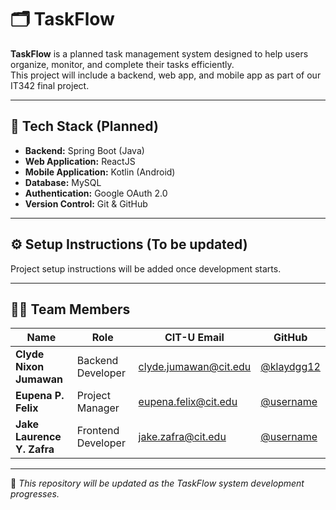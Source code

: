 # 🗂️ TaskFlow

**TaskFlow** is a planned task management system designed to help users organize, monitor, and complete their tasks efficiently.  
This project will include a backend, web app, and mobile app as part of our IT342 final project.

---

## 🧰 Tech Stack (Planned)

- **Backend:** Spring Boot (Java)
- **Web Application:** ReactJS
- **Mobile Application:** Kotlin (Android)
- **Database:** MySQL
- **Authentication:** Google OAuth 2.0
- **Version Control:** Git & GitHub

---

## ⚙️ Setup Instructions (To be updated)

Project setup instructions will be added once development starts.

---

## 👨‍💻 Team Members

| Name                       | Role               | CIT-U Email           | GitHub                                     |
| -------------------------- | ------------------ | --------------------- | ------------------------------------------ |
| **Clyde Nixon Jumawan**    | Backend Developer  | clyde.jumawan@cit.edu | [@klaydgg12](https://github.com/klaydgg12) |
| **Eupena P. Felix**        | Project Manager    | eupena.felix@cit.edu  | [@username](https://github.com/)           |
| **Jake Laurence Y. Zafra** | Frontend Developer | jake.zafra@cit.edu    | [@username](https://github.com/)           |

---

📝 _This repository will be updated as the TaskFlow system development progresses._

